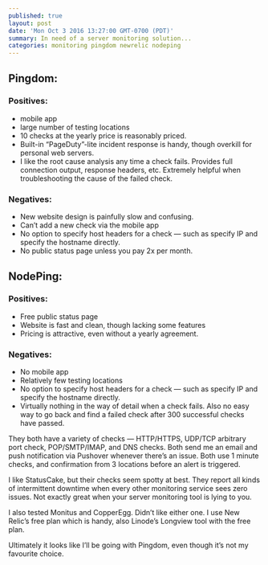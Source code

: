 ```yaml
---
published: true
layout: post
date: 'Mon Oct 3 2016 13:27:00 GMT-0700 (PDT)'
summary: In need of a server monitoring solution...
categories: monitoring pingdom newrelic nodeping
---
```

## Pingdom:
### Positives:

- mobile app
- large number of testing locations
- 10 checks at the yearly price is reasonably priced.
- Built-in “PageDuty”-lite incident response is handy, though overkill for personal web servers.
- I like the root cause analysis any time a check fails. Provides full connection output, response headers, etc. Extremely helpful when troubleshooting the cause of the failed check.

### Negatives:

- New website design is painfully slow and confusing.
- Can’t add a new check via the mobile app
- No option to specify host headers for a check — such as specify IP and specify the hostname directly.
- No public status page unless you pay 2x per month.
 

## NodePing:
### Positives:

- Free public status page
- Website is fast and clean, though lacking some features
- Pricing is attractive, even without a yearly agreement.

### Negatives:

- No mobile app
- Relatively few testing locations
- No option to specify host headers for a check — such as specify IP and specify the hostname directly.
- Virtually nothing in the way of detail when a check fails. Also no easy way to go back and find a failed check after 300 successful checks have passed.
 

They both have a variety of checks — HTTP/HTTPS, UDP/TCP arbitrary port check, POP/SMTP/IMAP, and DNS checks. Both send me an email and push notification via Pushover whenever there’s an issue. Both use 1 minute checks, and confirmation from 3 locations before an alert is triggered.

I like StatusCake, but their checks seem spotty at best. They report all kinds of intermittent downtime when every other monitoring service sees zero issues. Not exactly great when your server monitoring tool is lying to you.

I also tested Monitus and CopperEgg. Didn’t like either one. I use New Relic’s free plan which is handy, also Linode’s Longview tool with the free plan.

Ultimately it looks like I’ll be going with Pingdom, even though it’s not my favourite choice.
